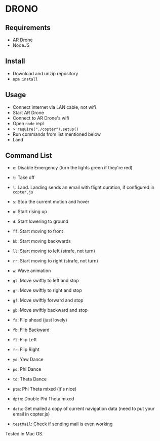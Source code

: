 DRONO
=====

## Requirements

* AR Drone
* NodeJS

## Install

* Download and unzip repository
* `npm install`

## Usage

* Connect internet via LAN cable, not wifi
* Start AR Drone
* Connect to AR Drone's wifi
* Open `node` repl
* `> require("./copter").setup()`
* Run commands from list mentioned below
* Land

## Command List

* `e`: Disable Emergency (turn the lights green if they're red)
* `t`: Take off
* `l`: Land. Landing sends an email with flight duration, if configured in `copter.js`
* `s`: Stop the current motion and hover

* `u`: Start rising up
* `d`: Start lowering to ground

* `ff`: Start moving to front
* `bb`: Start moving backwards
* `ll`: Start moving to left (strafe, not turn)
* `rr`: Start moving to right (strafe, not turn)

* `w`: Wave animation

* `gl`: Move swiftly to left and stop
* `gr`: Move swiftly to right and stop
* `gf`: Move swiftly forward and stop
* `gb`: Move swiftly backward and stop

* `fa`: Flip ahead (just lovely)
* `fb`: Flib Backward
* `fl`: Flip Left
* `fr`: Flip Right

* `yd`: Yaw Dance
* `pd`: Phi Dance
* `td`: Theta Dance

* `ptm`: Phi Theta mixed (it's nice)
* `dptm`: Double Phi Theta mixed

* `data`: Get mailed a copy of current navigation data (need to put your email in copter.js)
* `testMail`: Check if sending mail is even working

Tested in Mac OS.
